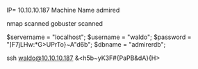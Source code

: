 IP= 10.10.10.187
Machine Name admired

nmap scanned 
gobuster scanned

 $servername = "localhost";
                        $username = "waldo";
                        $password = "]F7jLHw:*G>UPrTo}~A"d6b";
                        $dbname = "admirerdb";

ssh waldo@10.10.10.187 
&<h5b~yK3F#{PaPB&dA}{H>
